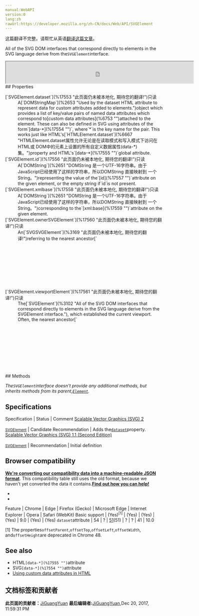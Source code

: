 ```yaml
---
manual:WebAPI
version:0
lang:zh
rawUrl:https://developer.mozilla.org/zh-CN/docs/Web/API/SVGElement
---
```




这篇翻译不完整。请帮忙从英语[翻译这篇文章](%17552 "")。






All of the SVG DOM interfaces that correspond directly to elements in the SVG language derive from the`SVGElement`interface.

<iframe src='https://mdn.mozillademos.org/zh-CN/docs/Web/API/SVGElement$samples/inheritance_diagram?revision=1338960' width='600' height='70'></iframe>
## Properties<a name="Properties"></a>
<dl><dt>[`SVGElement.dataset`](%17553 "此页面仍未被本地化, 期待您的翻译!")只读</dt><dd>A[`DOMStringMap`](%2653 "Used by the dataset HTML attribute to represent data for custom attributes added to elements.")object which provides a list of key/value pairs of named data attributes which correspond to[custom data attributes](%6753 "")attached to the element. These can also be defined in SVG using attributes of the form`[data-*](%17554 "")`, where`*`is the key name for the pair. This works just like HTML&#39;s[`HTMLElement.dataset`](%6667 "HTMLElement.dataset属性允许无论是在读取模式和写入模式下访问在 HTML或 DOM中的元素上设置的所有自定义数据属性(data-*)集。")property and HTML&#39;s`[data-*](%17555 "")`global attribute.</dd><dt>[`SVGElement.id`](%17556 "此页面仍未被本地化, 期待您的翻译!")只读</dt><dd>A[`DOMString`](%2651 "DOMString 是一个UTF-16字符串。由于JavaScript已经使用了这样的字符串，所以DOMString 直接映射到 一个String。")representing the value of the`[id](%17557 "")`attribute on the given element, or the empty string if`id`is not present.</dd><dt>[`SVGElement.xmlbase`](%17558 "此页面仍未被本地化, 期待您的翻译!")只读</dt><dd>A[`DOMString`](%2651 "DOMString 是一个UTF-16字符串。由于JavaScript已经使用了这样的字符串，所以DOMString 直接映射到 一个String。")corresponding to the`[xml:base](%17559 "")`attribute on the given element.</dd><dt>[`SVGElement.ownerSVGElement`](%17560 "此页面仍未被本地化, 期待您的翻译!")只读</dt><dd>An[`SVGSVGElement`](%3169 "此页面仍未被本地化, 期待您的翻译!")referring to the nearest ancestor[`<svg>`](%450 "思考下下面的svg图片（代表意大利国旗）：")element.`null`if the given element is the outermost`<svg>`element.</dd><dt>[`SVGElement.viewportElement`](%17561 "此页面仍未被本地化, 期待您的翻译!")只读</dt><dd>The[`SVGElement`](%3102 "All of the SVG DOM interfaces that correspond directly to elements in the SVG language derive from the SVGElement interface."), which established the current viewport. Often, the nearest ancestor[`<svg>`](%450 "思考下下面的svg图片（代表意大利国旗）：")element.`null`if the given element is the outermost`<svg>`element.</dd></dl>
## Methods<a name="Methods"></a>


<em>The`SVGElement`interface doesn&#39;t provide any additional methods, but inherits methods from its parent,[`Element`](%2687 "Element（元素）接口是 Document的一个对象. 这个接口描述了所有相同种类的元素所普遍具有的方法和属性。 这些继承自Element并且增加了一些额外功能的接口描述了具体的行为. 例如,  HTMLElement 接口是所有HTML元素的基础接口， 而 SVGElement 接口是所有SVG元素的基本接口.").</em>


## Specifications<a name="Specifications"></a>
Specification | Status | Comment 
[Scalable Vector Graphics (SVG) 2<br></br><small>SVGElement</small>](%17562 "") | Candidate Recommendation | Adds the[`dataset`](%17553 "此页面仍未被本地化, 期待您的翻译!")property. 
[Scalable Vector Graphics (SVG) 1.1 (Second Edition)<br></br><small>SVGElement</small>](%17563 "") | Recommendation | Initial definition 


## Browser compatibility<a name="Browser_compatibility"></a>


**[We&#39;re converting our compatibility data into a machine-readable JSON format](%3344 "")**. This compatibility table still uses the old format, because we haven&#39;t yet converted the data it contains.**[Find out how you can help!](%3392 "")**


* 
* 
Feature | Chrome | Edge | Firefox (Gecko) | Microsoft Edge | Internet Explorer | Opera | Safari (WebKit) 
Basic support | (Yes)<sup>[1]</sup> | (Yes) | (Yes) | (Yes) | 9.0 | (Yes) | (Yes) 
`dataset`attribute | 54 | ? | [51](%17564 "Released on 2017-01-24.")(51) | ? | ? | 41 | 10.0 





[1] The properties`offsetParent`,`offsetTop`,`offsetLeft`,`offsetWidth`, and`offsetHeight`are deprecated in Chrome 48.


## See also<a name="See_also"></a>

* HTML`[data-*](%17555 "")`attribute
* SVG`[data-*](%17554 "")`attribute
* [Using custom data attributes in HTML](%6753 "")



## 文档标签和贡献者
**此页面的贡献者：**[JiGuangYuan](%17565 "")
**最后编辑者:**[JiGuangYuan](%17565 ""),<time>Dec 20, 2017, 11:59:31 PM</time>


